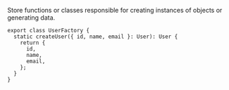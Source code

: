 Store functions or classes responsible for creating instances of objects or generating data.

```
export class UserFactory {
  static createUser({ id, name, email }: User): User {
    return {
      id,
      name,
      email,
    };
  }
}
```
